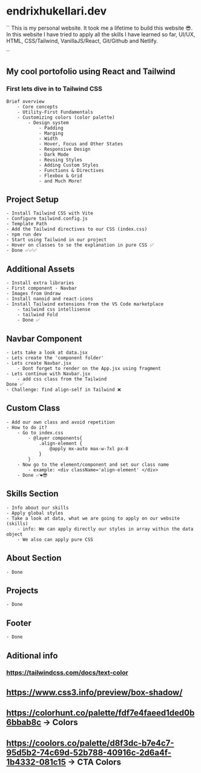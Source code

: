 # endrixhukellari.dev
``
This is my personal website. It took me a lifetime to build this website 😎.
In this website I have tried to apply all the skills I have learned so far, UI/UX, HTML, CSS/Tailwind, VanillaJS/React, Git/Github and Netlify.

``
## My cool portofolio using React and Tailwind

### First lets dive in to Tailwind CSS
    Brief overview
        - Core concepts
        - Utility-First Fundamentals
        - Customizing colors (color palette)
            - Design system
                - Padding
                - Marging
                - Width
                - Hover, Focus and Other States
                - Responsive Design
                - Dark Mode
                - Reusing Styles
                - Adding Custom Styles
                - Functions & Directives
                - Flexbox & Grid
                - and Much More!

## Project Setup
    - Install Tailwind CSS with Vite
    - Configure tailwind.config.js
    - Template Path
    - Add the Tailwind directives to our CSS (index.css)
    - npm run dev
    - Start using Tailwind in our project
    - Hover on classes to se the explanation in pure CSS ✅
    - Done ✅✅✅

## Additional Assets
    - Install extra libraries
    - First component - Navbar
    - Images from Undraw
    - Install nanoid and react-icons
    - Install Tailwind extensions from the VS Code marketplace
        - tailwind css intellisense
        - tailwind Fold
        - Done ✅

## Navbar Component
    - Lets take a look at data.jsx
    - Lets create the 'component folder'
    - Lets create Navbar.jsx
        - Dont forget to render on the App.jsx using fragment
    - Lets continue with Navbar.jsx
        - add css class from the Tailwind
    Done ✅
    - Challenge: find align-self in Tailwind ❌

## Custom Class 
    - Add our own class and avoid repetition
    - How to do it?
        - Go to index.css
            - @layer components{
                .align-element {
                    @apply mx-auto max-w-7xl px-8
                }
            }
        - Now go to the element/component and set our class name
            - example: <div className='align-element' </div>
        - Done ✅❤️😎

## Skills Section
    - Info about our skills
    - Apply global styles
    - Take a look at data, what we are going to apply on our website (skills)
        - info: We can apply directly our styles in array within the data object
        - We also can apply pure CSS

## About Section
    - Done

## Projects
    - Done

## Footer
    - Done

## Aditional info

### https://tailwindcss.com/docs/text-color
## https://www.css3.info/preview/box-shadow/
## https://colorhunt.co/palette/fdf7e4faeed1ded0b6bbab8c -> Colors
## https://coolors.co/palette/d8f3dc-b7e4c7-95d5b2-74c69d-52b788-40916c-2d6a4f-1b4332-081c15 -> CTA Colors 
